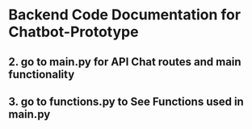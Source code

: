 # Backend Code Documentation for Chatbot-Prototype

## 2. go to main.py for API Chat routes and main functionality
## 3. go to functions.py to See Functions used in main.py

